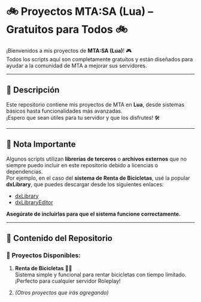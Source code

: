 # 🚲 **Proyectos MTA:SA (Lua)** – Gratuitos para Todos 🚲

¡Bienvenidos a mis proyectos de **MTA:SA (Lua)**! 🎮  
Todos los scripts aquí son completamente gratuitos y están diseñados para ayudar a la comunidad de MTA a mejorar sus servidores.

---

## 📜 **Descripción**
Este repositorio contiene mis proyectos de MTA en **Lua**, desde sistemas básicos hasta funcionalidades más avanzadas.  
¡Espero que sean útiles para tu servidor y que los disfrutes! 🛠️

---

## 🛑 **Nota Importante**
Algunos scripts utilizan **librerías de terceros** o **archivos externos** que no siempre puedo incluir en este repositorio debido a licencias o dependencias.  
Por ejemplo, en el caso del **sistema de Renta de Bicicletas**, usé la popular **dxLibrary**, que puedes descargar desde los siguientes enlaces:

- [dxLibrary](https://github.com/clawsuit/dxLibrary)
- [dxLibraryEditor](https://github.com/clawsuit/dxLibraryEditor)

**Asegúrate de incluirlas para que el sistema funcione correctamente.**

---

## 📂 **Contenido del Repositorio**
### 🌟 **Proyectos Disponibles:**
1. **Renta de Bicicletas** 🚴‍♂️  
   Sistema simple y funcional para rentar bicicletas con tiempo limitado. ¡Perfecto para cualquier servidor Roleplay!

2. *(Otros proyectos que irás agregando)*
